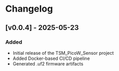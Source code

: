 # Changelog

## [v0.0.4] - 2025-05-23
### Added
- Initial release of the TSM_PicoW_Sensor project
- Added Docker-based CI/CD pipeline
- Generated .uf2 firmware artifacts